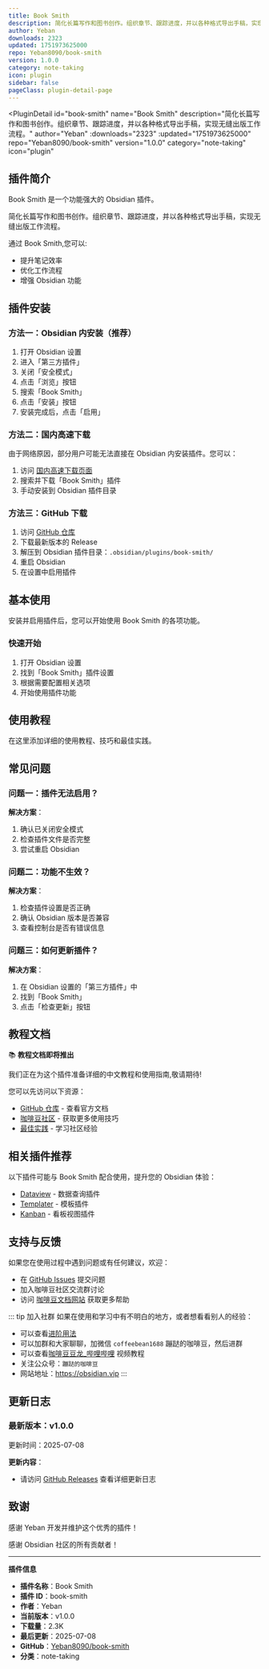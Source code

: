 ```yaml
---
title: Book Smith
description: 简化长篇写作和图书创作。组织章节、跟踪进度，并以各种格式导出手稿，实现无缝出版工作流程。
author: Yeban
downloads: 2323
updated: 1751973625000
repo: Yeban8090/book-smith
version: 1.0.0
category: note-taking
icon: plugin
sidebar: false
pageClass: plugin-detail-page
---
```


<PluginDetail
  id="book-smith"
  name="Book Smith"
  description="简化长篇写作和图书创作。组织章节、跟踪进度，并以各种格式导出手稿，实现无缝出版工作流程。"
  author="Yeban"
  :downloads="2323"
  :updated="1751973625000"
  repo="Yeban8090/book-smith"
  version="1.0.0"
  category="note-taking"
  icon="plugin"
>

<!-- AUTO_GENERATED_START -->
## 插件简介

Book Smith 是一个功能强大的 Obsidian 插件。

简化长篇写作和图书创作。组织章节、跟踪进度，并以各种格式导出手稿，实现无缝出版工作流程。

通过 Book Smith,您可以:

- 提升笔记效率
- 优化工作流程
- 增强 Obsidian 功能

<!-- AUTO_GENERATED_END -->

<!-- AUTO_GENERATED_START -->
## 插件安装

### 方法一：Obsidian 内安装（推荐）

1. 打开 Obsidian 设置
2. 进入「第三方插件」
3. 关闭「安全模式」
4. 点击「浏览」按钮
5. 搜索「Book Smith」
6. 点击「安装」按钮
7. 安装完成后，点击「启用」

### 方法二：国内高速下载

由于网络原因，部分用户可能无法直接在 Obsidian 内安装插件。您可以：

1. 访问 [国内高速下载页面](/zh/documentation/obsidian-plugins-download.html)
2. 搜索并下载「Book Smith」插件
3. 手动安装到 Obsidian 插件目录

### 方法三：GitHub 下载

1. 访问 [GitHub 仓库](https://github.com/Yeban8090/book-smith)
2. 下载最新版本的 Release
3. 解压到 Obsidian 插件目录：`.obsidian/plugins/book-smith/`
4. 重启 Obsidian
5. 在设置中启用插件

## 基本使用

安装并启用插件后，您可以开始使用 Book Smith 的各项功能。

### 快速开始

1. 打开 Obsidian 设置
2. 找到「Book Smith」插件设置
3. 根据需要配置相关选项
4. 开始使用插件功能

<!-- AUTO_GENERATED_END -->

<!-- CUSTOM_CONTENT_START:tutorial -->
## 使用教程

在这里添加详细的使用教程、技巧和最佳实践。

<!-- CUSTOM_CONTENT_END:tutorial -->

<!-- SHARED_CONTENT_START -->
## 常见问题

### 问题一：插件无法启用？

**解决方案**：
1. 确认已关闭安全模式
2. 检查插件文件是否完整
3. 尝试重启 Obsidian

### 问题二：功能不生效？

**解决方案**：
1. 检查插件设置是否正确
2. 确认 Obsidian 版本是否兼容
3. 查看控制台是否有错误信息

### 问题三：如何更新插件？

**解决方案**：
1. 在 Obsidian 设置的「第三方插件」中
2. 找到「Book Smith」
3. 点击「检查更新」按钮

## 教程文档

📚 **教程文档即将推出**

我们正在为这个插件准备详细的中文教程和使用指南,敬请期待!

您可以先访问以下资源：
- [GitHub 仓库](https://github.com/Yeban8090/book-smith) - 查看官方文档
- [咖啡豆社区](/zh/bases/) - 获取更多使用技巧
- [最佳实践](/zh/best-practices/) - 学习社区经验

## 相关插件推荐

以下插件可能与 Book Smith 配合使用，提升您的 Obsidian 体验：

- [Dataview](/zh/plugins/dataview.html) - 数据查询插件
- [Templater](/zh/plugins/templater-obsidian.html) - 模板插件
- [Kanban](/zh/plugins/obsidian-kanban.html) - 看板视图插件

## 支持与反馈

如果您在使用过程中遇到问题或有任何建议，欢迎：

- 在 [GitHub Issues](https://github.com/Yeban8090/book-smith/issues) 提交问题
- 加入咖啡豆社区交流群讨论
- 访问 [咖啡豆文档网站](https://obsidian.vip) 获取更多帮助

::: tip 加入社群
如果在使用和学习中有不明白的地方，或者想看看别人的经验：
- 可以查看[进阶用法](/zh/advanced)
- 可以加群和大家聊聊，加微信 `coffeebean1688` 蹦跶的咖啡豆，然后进群
- 可以查看[咖啡豆豆龙_哔哩哔哩](https://space.bilibili.com/618777356) 视频教程
- 关注公众号：`蹦跶的咖啡豆`
- 网站地址：https://obsidian.vip
:::
<!-- SHARED_CONTENT_END -->

<!-- AUTO_GENERATED_START -->
## 更新日志

### 最新版本：v1.0.0

更新时间：2025-07-08

**更新内容**：
- 请访问 [GitHub Releases](https://github.com/Yeban8090/book-smith/releases) 查看详细更新日志

## 致谢

感谢 Yeban 开发并维护这个优秀的插件！

感谢 Obsidian 社区的所有贡献者！

---

**插件信息**
- **插件名称**：Book Smith
- **插件 ID**：book-smith
- **作者**：Yeban
- **当前版本**：v1.0.0
- **下载量**：2.3K
- **最后更新**：2025-07-08
- **GitHub**：[Yeban8090/book-smith](https://github.com/Yeban8090/book-smith)
- **分类**：note-taking
<!-- AUTO_GENERATED_END -->

</PluginDetail>


